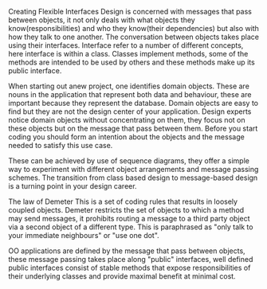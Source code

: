 Creating Flexible Interfaces
Design is concerned with messages that pass between objects, it not only deals with what objects they know(responsibilities) and who they know(their dependencies) but also with how they talk to one another.
The conversation between objects takes place using their interfaces.
Interface refer to a number of different concepts, here interface is within a class. Classes implement methods, some of the methods are intended to be used by others and these methods make up its public interface.

When starting out anew project, one identifies domain objects. These are nouns in the application that represent both data and behaviour, these are important because they represent the database.
Domain objects are easy to find but they are not the design center of your application. Design experts notice domain objects without concentrating on them, they focus not on these objects but on the message that pass between them.
Before you start coding you should form an intention about the objects and the message needed to satisfy this use case.

These can be achieved by use of sequence diagrams, they offer a simple way to experiment with different object arrangements and message passing schemes.
The transition from class based design to message-based design is a turning point in your design career.

The law of Demeter
This is a set of coding rules that results in loosely coupled objects.
Demeter restricts the set of objects to which a method may send messages, it prohibits routing a message to a third party object via a second object of a different type.
This is paraphrased as "only talk to your immediate neighbours" or "use one dot".

OO applications are defined by the message that pass between objects, these message passing takes place along "public" interfaces, well defined public interfaces consist of stable methods that expose responsibilities of their underlying classes and provide maximal benefit at minimal cost.
